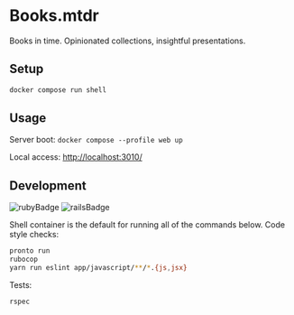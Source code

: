 # Books.mtdr

Books in time.
Opinionated collections, insightful presentations.

## Setup

```sh
docker compose run shell
```

## Usage

Server boot: `docker compose --profile web up`

Local access: <a href="http://localhost:3010/" target="_blank">http://localhost:3010/</a>

## Development

![rubyBadge](https://img.shields.io/badge/ruby-3.4.5-green)
![railsBadge](https://img.shields.io/badge/rails-8.0.2-green)

Shell container is the default for running all of the commands below.
Code style checks:

```sh
pronto run
rubocop
yarn run eslint app/javascript/**/*.{js,jsx}
```

Tests:

```sh
rspec
```
